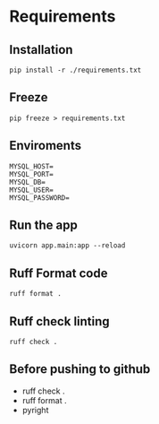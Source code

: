 # Requirements

## Installation

    pip install -r ./requirements.txt

## Freeze

    pip freeze > requirements.txt

## Enviroments

    MYSQL_HOST=
    MYSQL_PORT=
    MYSQL_DB=
    MYSQL_USER=
    MYSQL_PASSWORD=

## Run the app

    uvicorn app.main:app --reload

## Ruff Format code

    ruff format .
    
## Ruff check linting

    ruff check .

## Before pushing to github

- ruff check .
- ruff format .
- pyright


